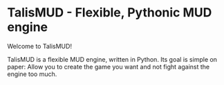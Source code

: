 # TalisMUD - Flexible, Pythonic MUD engine

Welcome to TalisMUD!

TalisMUD is a flexible MUD engine, written in Python.  Its goal is simple on paper: Allow you to create the game you want and not fight against the engine too much.